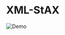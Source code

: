 # XML-StAX
![Demo](https://user-images.githubusercontent.com/75077747/164275700-a3637c86-84b9-4fa4-857d-89abccf086cb.png)
